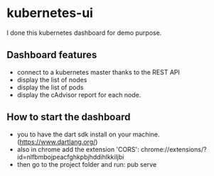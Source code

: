 kubernetes-ui
=============

I done this kubernetes dashboard for demo purpose. 

Dashboard features
------------------
- connect to a kubernetes master thanks to the REST API
- display the list of nodes
- display the list of pods
- display the cAdvisor report for each node.

How to start the dashboard
--------------------------

- you to have the dart sdk install on your machine. (https://www.dartlang.org/)
- also in chrome add the extension 'CORS': chrome://extensions/?id=nlfbmbojpeacfghkpbjhddihlkkiljbi
- then go to the project folder and run: pub serve

